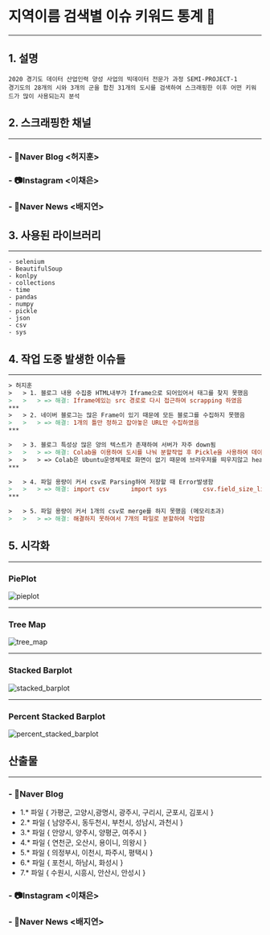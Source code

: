 지역이름 검색별 이슈 키워드 통계 :city_sunrise:
========================== 
---
## 1. 설명

```
2020 경기도 데이터 산업인력 양성 사업의 빅데이터 전문가 과정 SEMI-PROJECT-1
경기도의 28개의 시와 3개의 군을 합친 31개의 도시를 검색하여 스크래핑한 이후 어떤 키워드가 많이 사용되는지 분석
```

## 2. 스크래핑한 채널

---
### - :green_book:Naver Blog    <허지훈> 

### - :camera:Instagram      <이채은> 

### - :newspaper:Naver News   <배지연>



## 3.  사용된 라이브러리

---

```
- selenium
- BeautifulSoup 
- konlpy
- collections
- time
- pandas
- numpy
- pickle
- json
- csv
- sys
```



## 4. 작업 도중 발생한 이슈들

---

```makefile
> 허지훈
>	> 1. 블로그 내용 수집중 HTML내부가 Iframe으로 되어있어서 태그를 찾지 못했음
>	>	> => 해결: Iframe에있는 src 경로로 다시 접근하여 scrapping 하였음   
***
>	> 2. 네이버 블로그는 많은 Frame이 있기 때문에 모든 블로그를 수집하지 못했음
>	>	> => 해결: 1개의 틀만 정하고 잡아놓은 URL만 수집하였음 
***

>	> 3. 블로그 특성상 많은 양의 텍스트가 존재하여 서버가 자주 down됨
>	>	> => 해결: Colab을 이용하여 도시를 나눠 분할작업 후 Pickle을 사용하여 데이터 저장함  
>	>	> => Colab은 Ubuntu운영체제로 화면이 없기 때문에 브라우저를 띄우지않고 headless상태로 브라우저에 접속해야함 -> Selenium에 headless옵션 사용
***

>	> 4. 파일 용량이 커서 csv로 Parsing하여 저장할 때 Error발생함
>	>	> => 해결: import csv      import sys          csv.field_size_limit(sys.maxsize) csv에 허용가능한 필드의 사이즈를 최대로 늘림
***

>	> 5. 파일 용량이 커서 1개의 csv로 merge를 하지 못했음 (메모리초과)
>	>	> => 해결: 해결하지 못하여서 7개의 파일로 분할하여 작업함
```

## 5. 시각화 

---
### PiePlot

![pieplot]('./img/pieplot.png')

---
### Tree Map

![tree_map]('./img/tree_map.png')

---
### Stacked Barplot

![stacked_barplot]('./img/stacked_barplot.png')

---
### Percent Stacked Barplot

![percent_stacked_barplot]('./img/percent_stacked_barplot.png')







## 산출물

---
### - :green_book:Naver Blog
- 1.* 파일 { 가평군, 고양시,광명시, 광주시, 구리시, 군포시, 김포시 }
- 2.* 파일 { 남양주시, 동두천시, 부천시, 성남시, 과천시 }
- 3.* 파일 { 안양시, 양주시, 양평군, 여주시 }
- 4.* 파일 { 연천군, 오산시, 용이니, 의왕시 }
- 5.* 파일 { 의정부시, 이천시, 파주시, 평택시 }
- 6.* 파일 { 포천시, 하남시, 화성시 }
- 7.* 파일 { 수원시, 시흥시, 안산시, 안성시 }

### - :camera:Instagram      <이채은> 


### - :newspaper:Naver News   <배지연>





